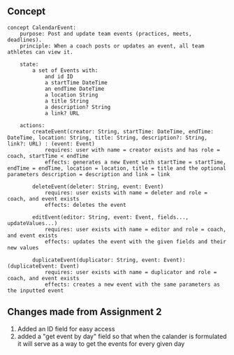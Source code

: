 ## Concept

    concept CalendarEvent:
        purpose: Post and update team events (practices, meets, deadlines).
        principle: When a coach posts or updates an event, all team athletes can view it.

        state:
            a set of Events with:
                and id ID
                a startTime DateTime
                an endTime DateTime
                a location String
                a title String
                a description? String
                a link? URL

        actions:
            createEvent(creator: String, startTime: DateTime, endTime: DateTime, location: String, title: String, description?: String, link?: URL) : (event: Event)
                requires: user with name = creator exists and has role = coach, startTime < endTime
                effects: generates a new Event with startTime = startTime, endTime = endTime, location = location, title = title and the optional parameters description = description and link = link

            deleteEvent(deleter: String, event: Event)
                requires: user exists with name = deleter and role = coach, and event exists
                effects: deletes the event

            editEvent(editor: String, event: Event, fields..., updateValues...)
                requires: user exists with name = editor and role = coach, and event exists
                effects: updates the event with the given fields and their new values

            duplicateEvent(duplicator: String, event: Event): (duplicateEvent: Event)
                requires: user exists with name = duplicator and role = coach, and event exists
                effects: creates a new event with the same parameters as the inputted event

## Changes made from Assignment 2

1. Added an ID field for easy access
2. added a "get event by day" field so that when the calander is formulated it will serve as a way to get the events for every given day